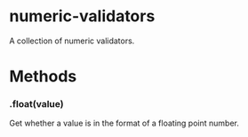 # numeric-validators

A collection of numeric validators.

# Methods

### .float(value)

Get whether a value is in the format of a floating point number.
